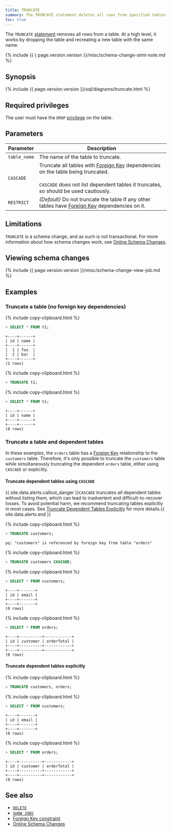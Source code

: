 ```yaml
---
title: TRUNCATE
summary: The TRUNCATE statement deletes all rows from specified tables.
toc: true
---
```


The `TRUNCATE` [statement](sql-statements.html) removes all rows from a table. At a high level, it works by dropping the table and recreating a new table with the same name.

{%  include {{ { page.version.version  }}/misc/schema-change-stmt-note.md %}

## Synopsis

<div>
{%  include {{  page.version.version  }}/sql/diagrams/truncate.html %}
</div>

## Required privileges

The user must have the `DROP` [privilege](authorization.html#assign-privileges) on the table.

## Parameters

Parameter | Description
----------|------------
`table_name` | The name of the table to truncate.
`CASCADE` | Truncate all tables with [Foreign Key](foreign-key.html) dependencies on the table being truncated.<br><br>`CASCADE` does not list dependent tables it truncates, so should be used cautiously.
`RESTRICT`    | _(Default)_ Do not truncate the table if any other tables have [Foreign Key](foreign-key.html) dependencies on it.

## Limitations

`TRUNCATE` is a schema change, and as such is not transactional. For more information about how schema changes work, see [Online Schema Changes](online-schema-changes.html).

## Viewing schema changes

{%  include {{  page.version.version  }}/misc/schema-change-view-job.md %}

## Examples

### Truncate a table (no foreign key dependencies)

{%  include copy-clipboard.html %}
~~~ sql
> SELECT * FROM t1;
~~~

~~~
+----+------+
| id | name |
+----+------+
|  1 | foo  |
|  2 | bar  |
+----+------+
(2 rows)
~~~

{%  include copy-clipboard.html %}
~~~ sql
> TRUNCATE t1;
~~~

{%  include copy-clipboard.html %}
~~~ sql
> SELECT * FROM t1;
~~~

~~~
+----+------+
| id | name |
+----+------+
+----+------+
(0 rows)
~~~

### Truncate a table and dependent tables

In these examples, the `orders` table has a [Foreign Key](foreign-key.html) relationship to the `customers` table. Therefore, it's only possible to truncate the `customers` table while simultaneously truncating the dependent `orders` table, either using `CASCADE` or explicitly.

#### Truncate dependent tables using `CASCADE`

{{ site.data.alerts.callout_danger }}<code>CASCADE</code> truncates <em>all</em> dependent tables without listing them, which can lead to inadvertent and difficult-to-recover losses. To avoid potential harm, we recommend truncating tables explicitly in most cases. See <a href="#truncate-dependent-tables-explicitly">Truncate Dependent Tables Explicitly</a> for more details.{{ site.data.alerts.end }}

{%  include copy-clipboard.html %}
~~~ sql
> TRUNCATE customers;
~~~

~~~
pq: "customers" is referenced by foreign key from table "orders"
~~~

{%  include copy-clipboard.html %}
~~~ sql
> TRUNCATE customers CASCADE;
~~~

{%  include copy-clipboard.html %}
~~~ sql
> SELECT * FROM customers;
~~~

~~~
+----+-------+
| id | email |
+----+-------+
+----+-------+
(0 rows)
~~~

{%  include copy-clipboard.html %}
~~~ sql
> SELECT * FROM orders;
~~~

~~~
+----+----------+------------+
| id | customer | orderTotal |
+----+----------+------------+
+----+----------+------------+
(0 rows)
~~~

#### Truncate dependent tables explicitly

{%  include copy-clipboard.html %}
~~~ sql
> TRUNCATE customers, orders;
~~~

{%  include copy-clipboard.html %}
~~~ sql
> SELECT * FROM customers;
~~~

~~~
+----+-------+
| id | email |
+----+-------+
+----+-------+
(0 rows)
~~~

{%  include copy-clipboard.html %}
~~~ sql
> SELECT * FROM orders;
~~~

~~~
+----+----------+------------+
| id | customer | orderTotal |
+----+----------+------------+
+----+----------+------------+
(0 rows)
~~~

## See also

- [`DELETE`](delete.html)
- [`SHOW JOBS`](show-jobs.html)
- [Foreign Key constraint](foreign-key.html)
- [Online Schema Changes](online-schema-changes.html)

